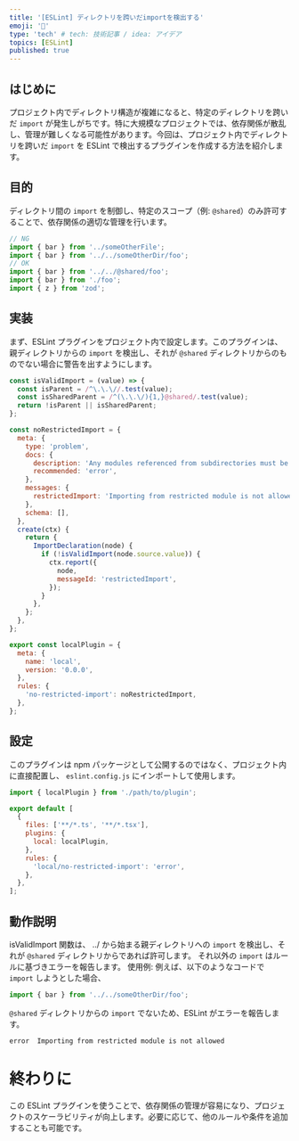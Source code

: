 ```yaml
---
title: '[ESLint] ディレクトリを跨いだimportを検出する'
emoji: '🚨'
type: 'tech' # tech: 技術記事 / idea: アイデア
topics: [ESLint]
published: true
---
```


## はじめに

プロジェクト内でディレクトリ構造が複雑になると、特定のディレクトリを跨いだ `import` が発生しがちです。特に大規模なプロジェクトでは、依存関係が散乱し、管理が難しくなる可能性があります。今回は、プロジェクト内でディレクトリを跨いだ `import` を ESLint で検出するプラグインを作成する方法を紹介します。

## 目的

ディレクトリ間の `import` を制御し、特定のスコープ（例: `@shared`）のみ許可することで、依存関係の適切な管理を行います。

```js
// NG
import { bar } from '../someOtherFile';
import { bar } from '../../someOtherDir/foo';
// OK
import { bar } from '../../@shared/foo';
import { bar } from './foo';
import { z } from 'zod';
```

## 実装

まず、ESLint プラグインをプロジェクト内で設定します。このプラグインは、親ディレクトリからの `import` を検出し、それが `@shared` ディレクトリからのものでない場合に警告を出すようにします。

```js
const isValidImport = (value) => {
  const isParent = /^\.\.\//.test(value);
  const isSharedParent = /^(\.\.\/){1,}@shared/.test(value);
  return !isParent || isSharedParent;
};

const noRestrictedImport = {
  meta: {
    type: 'problem',
    docs: {
      description: 'Any modules referenced from subdirectories must be in the @shared scope',
      recommended: 'error',
    },
    messages: {
      restrictedImport: 'Importing from restricted module is not allowed',
    },
    schema: [],
  },
  create(ctx) {
    return {
      ImportDeclaration(node) {
        if (!isValidImport(node.source.value)) {
          ctx.report({
            node,
            messageId: 'restrictedImport',
          });
        }
      },
    };
  },
};

export const localPlugin = {
  meta: {
    name: 'local',
    version: '0.0.0',
  },
  rules: {
    'no-restricted-import': noRestrictedImport,
  },
};
```

## 設定

このプラグインは npm パッケージとして公開するのではなく、プロジェクト内に直接配置し、 `eslint.config.js` にインポートして使用します。

```js
import { localPlugin } from './path/to/plugin';

export default [
  {
    files: ['**/*.ts', '**/*.tsx'],
    plugins: {
      local: localPlugin,
    },
    rules: {
      'local/no-restricted-import': 'error',
    },
  },
];
```

## 動作説明

isValidImport 関数は、 ../ から始まる親ディレクトリへの `import` を検出し、それが `@shared` ディレクトリからであれば許可します。
それ以外の `import` はルールに基づきエラーを報告します。
使用例:
例えば、以下のようなコードで `import` しようとした場合、

```js
import { bar } from '../../someOtherDir/foo';
```

`@shared` ディレクトリからの `import` でないため、ESLint がエラーを報告します。

```
error  Importing from restricted module is not allowed
```

# 終わりに

この ESLint プラグインを使うことで、依存関係の管理が容易になり、プロジェクトのスケーラビリティが向上します。必要に応じて、他のルールや条件を追加することも可能です。

